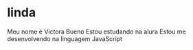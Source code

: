 # linda 
Meu nome é Victora Bueno
Estou estudando na alura
Estou me desenvolvendo na linguagem JavaScript

